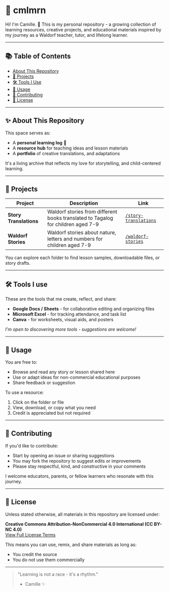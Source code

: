 
# 🌼 cmlmrn

Hi! I'm Camille. 🌿
This is my personal repository - a growing collection of learning resources, creative projects, and educational materials inspired by my journey as a Waldorf teacher, tutor, and lifelong learner.

---

## 📚 Table of Contents
- [About This Repository](#about-this-repository)
- [📌 Projects](#projects)
- [🛠️ Tools I Use](#tools-i-use)
- [📖 Usage](#usage)
- [🌱 Contributing](#contributing)
- [📄 License](#license)
  
---

## ✨ About This Repository
This space serves as:
- A **personal learning log** 📓
- A **resource hub** for teaching ideas and lesson materials
- A **portfolio** of creative translations, and adaptations

It's a living archive that reflects my love for storytelling, and child-centered learning.

---

## 📌 Projects
| Project | Description | Link
|-------|-----------|----|
| **Story Translations** | Waldorf stories from different books translated to Tagalog for children aged 7-9 | [`/story-translations`](./story-translations) |
| **Waldorf Stories** | Waldorf stories about nature, letters and numbers for children aged 7-9 | [`/waldorf-stories`](./waldorf-stories) |

You can explore each folder to find lesson samples, downloadable files, or story drafts.

---

## 🛠️ Tools I use

These are the tools that me create, reflect, and share:

- **Google Docs / Sheets** - for collaborative editing and organizing files
- **Microsoft Excel** - for tracking attendance, and task list
- **Canva** - for worksheets, visual aids, and posters

_I'm open to discovering more tools - suggestions are welcome!_

---

## 📖 Usage

You are free to:
- Browse and read any story or lesson shared here
- Use or adapt ideas for non-commercial educational purposes
- Share feedback or suggestion

To use a resource:
1. Click on the folder or file
2. View, download, or copy what you need
3. Credit is appreciated but not required

---
## 🌱 Contributing

If you'd like to contribute:
- Start by opening an issue or sharing suggestions
- You may fork the repository to suggest edits or improvements
- Please stay respectful, kind, and constructive in your comments

I welcome educators, parents, or fellow learners who resonate with this journey.

---

## 📄 License

Unless stated otherwise, all materials in this repository are licensed under:

**Creative Commons Attribution-NonCommercial 4.0 International (CC BY-NC 4.0)**  
[View Full License Terms](https://creativecommons.org/licenses/by-nc/4.0/)

This means you can use, remix, and share materials as long as:
- You credit the source
- You do not use them commercially

---
> "Learning is not a race - it's a rhythm."
> - Camille ✨
